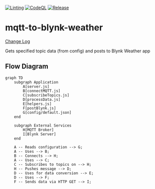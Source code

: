 [![Linting](https://github.com/apider-coding/mqtt-to-blynk-weather/actions/workflows/eslint.yaml/badge.svg)](https://github.com/apider-coding/mqtt-to-blynk-weather/actions/workflows/eslint.yaml)
[![CodeQL](https://github.com/apider-coding/mqtt-to-blynk-weather/actions/workflows/github-code-scanning/codeql/badge.svg)](https://github.com/apider-coding/mqtt-to-blynk-weather/actions/workflows/github-code-scanning/codeql)
[![Release](https://github.com/apider-coding/mqtt-to-blynk-weather/actions/workflows/release.yaml/badge.svg)](https://github.com/apider-coding/mqtt-to-blynk-weather/actions/workflows/release.yaml)

# mqtt-to-blynk-weather

[Change Log](./CHANGELOG.md)

Gets specified topic data (from config) and posts to Blynk Weather app

## Flow Diagram

```mermaid
graph TD
    subgraph Application
        A[server.js]
        B[connectMQTT.js]
        C[subscribeTopics.js]
        D[processData.js]
        E[helpers.js]
        F[postBlynk.js]
        G[config/default.json]
    end

    subgraph External Services
        H[MQTT Broker]
        I[Blynk Server]
    end

    A -- Reads configuration --> G;
    A -- Uses --> B;
    B -- Connects --> H;
    A -- Uses --> C;
    C -- Subscribes to topics on --> H;
    H -- Pushes message --> D;
    D -- Uses for data conversion --> E;
    D -- Uses --> F;
    F -- Sends data via HTTP GET --> I;
```
